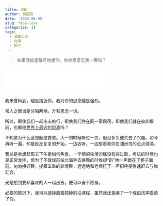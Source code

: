 ```yaml
---
title: 淡却
author: 黄国政
date: '2023-06-05'
slug: fade-love
categories: []
tags:
  - 深藏心底
  - 北海
  - 旅行
---
```


> 如果我披星戴月地想你，你会愿意见我一面吗？

<iframe frameborder="no" border="0" marginwidth="0" marginheight="0" allow="autoplay" width=330 height=86 src="//music.163.com/outchain/player?type=2&id=1317457805&auto=1&height=66"></iframe>

<!--more-->

我未曾料到，越是接近你，我对你的思念越是强烈。

常人之情当是分隔两地，方有思念一说。

所以，即使我们一起出去旅行，即使我们住在同一家民宿，即使我们就在彼此眼前，也都是<u>世界上最远的距离</u>吗？

不知道为什么会想起这首歌。大一的时候听过一次，但没多久便失去了兴趣。如今再听一遍，却是反反复复的开始。一边收听，一边想着和你在涠洲岛的点点滴滴。

我总是会想起周五下午是如何焦急，一学期的轮滑训练没有摔过跤，考试的时候也是正常发挥，但为了不耽误前往北海奔去换鞋的时候却“趴”地一声跪在了椅子面前。匆匆换好鞋，提着笨重的轮滑鞋，远远地和老师打了一声招呼便急速赶去与你汇合。

光是想到要和喜欢的人一起出去，便可以奋不顾身。

必要的情况下，我可以选择直接翘掉前沿课程，虽然我还是编了一个理由找学委请了假。